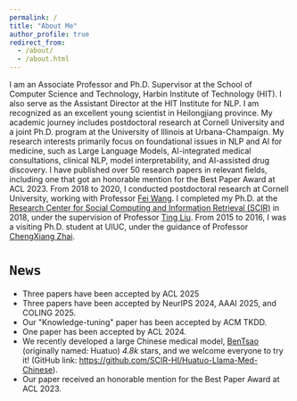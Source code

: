 ```yaml
---
permalink: /
title: "About Me"
author_profile: true
redirect_from: 
  - /about/
  - /about.html
---
```


I am an Associate Professor and Ph.D. Supervisor at the School of Computer Science and Technology, Harbin Institute of Technology (HIT). I also serve as the Assistant Director at the HIT Institute for NLP. I am recognized as an excellent young scientist in Heilongjiang province. My academic journey includes postdoctoral research at Cornell University and a joint Ph.D. program at the University of Illinois at Urbana-Champaign. My research interests primarily focus on foundational issues in NLP and AI for medicine, such as Large Language Models, AI-integrated medical consultations, clinical NLP, model interpretability, and AI-assisted drug discovery. I have published over 50 research papers in relevant fields, including one that got an honorable mention for the Best Paper Award at ACL 2023.
From 2018 to 2020, I conducted postdoctoral research at Cornell University, working with Professor [Fei Wang](https://wcm-wanglab.github.io/). I completed my Ph.D. at the [Research Center for Social Computing and Information Retrieval (SCIR)](https://ir.hit.edu.cn/) in 2018, under the supervision of Professor [Ting Liu](https://scholar.google.com/citations?user=zyMJ1V0AAAAJ&hl=EN). From 2015 to 2016, I was a visiting Ph.D. student at UIUC, under the guidance of Professor [ChengXiang Zhai](https://czhai.cs.illinois.edu/).


**`News`**
======
- Three papers have been accepted by ACL 2025
- Three papers have been accepted by NeurIPS 2024, AAAI 2025, and COLING 2025.
- Our "Knowledge-tuning" paper has been accepted by ACM TKDD.
- One paper has been accepted by ACL 2024.
- We recently developed a large Chinese medical model, [BenTsao](https://github.com/SCIR-HI/Huatuo-Llama-Med-Chinese/blob/main/README_EN.md) (originally named: Huatuo) *4.8k* stars, and we welcome everyone to try it! (GitHub link: https://github.com/SCIR-HI/Huatuo-Llama-Med-Chinese).
- Our paper received an honorable mention for the Best Paper Award at ACL 2023.
